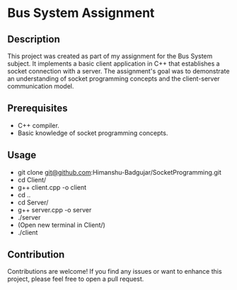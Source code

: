# Bus System Assignment

## Description

This project was created as part of my assignment for the Bus System subject. It implements a basic client application in C++ that establishes a socket connection with a server. The assignment's goal was to demonstrate an understanding of socket programming concepts and the client-server communication model.

## Prerequisites

- C++ compiler.
- Basic knowledge of socket programming concepts.

## Usage

- git clone git@github.com:Himanshu-Badgujar/SocketProgramming.git
- cd Client/
- g++ client.cpp -o client
- cd ..
- cd Server/
- g++ server.cpp -o server
- ./server
- (Open new terminal in Client/)
- ./client

## Contribution

Contributions are welcome! If you find any issues or want to enhance this project, please feel free to open a pull request.
